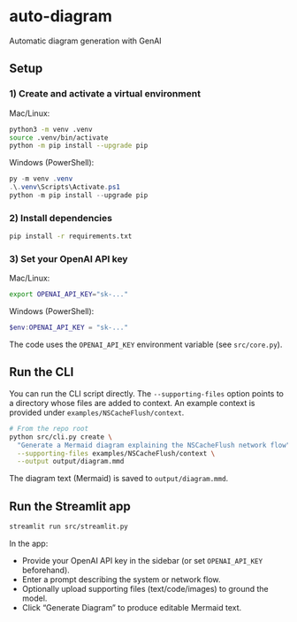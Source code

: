 # auto-diagram
Automatic diagram generation with GenAI

## Setup

### 1) Create and activate a virtual environment

Mac/Linux:

```bash
python3 -m venv .venv
source .venv/bin/activate
python -m pip install --upgrade pip
```

Windows (PowerShell):

```powershell
py -m venv .venv
.\.venv\Scripts\Activate.ps1
python -m pip install --upgrade pip
```

### 2) Install dependencies

```bash
pip install -r requirements.txt
```

### 3) Set your OpenAI API key

Mac/Linux:

```bash
export OPENAI_API_KEY="sk-..."
```

Windows (PowerShell):

```powershell
$env:OPENAI_API_KEY = "sk-..."
```

The code uses the `OPENAI_API_KEY` environment variable (see `src/core.py`).

## Run the CLI

You can run the CLI script directly. The `--supporting-files` option points to a directory whose files are added to context. An example context is provided under `examples/NSCacheFlush/context`.

```bash
# From the repo root
python src/cli.py create \
  "Generate a Mermaid diagram explaining the NSCacheFlush network flow" \
  --supporting-files examples/NSCacheFlush/context \
  --output output/diagram.mmd
```

The diagram text (Mermaid) is saved to `output/diagram.mmd`.

## Run the Streamlit app

```bash
streamlit run src/streamlit.py
```

In the app:
- Provide your OpenAI API key in the sidebar (or set `OPENAI_API_KEY` beforehand).
- Enter a prompt describing the system or network flow.
- Optionally upload supporting files (text/code/images) to ground the model.
- Click “Generate Diagram” to produce editable Mermaid text.
